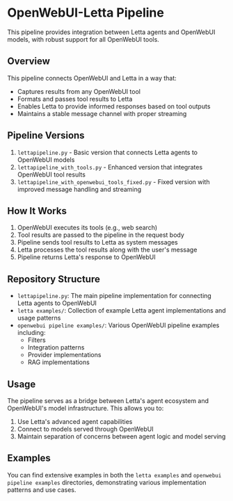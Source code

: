 # OpenWebUI-Letta Pipeline

This pipeline provides integration between Letta agents and OpenWebUI models, with robust support for all OpenWebUI tools.

## Overview

This pipeline connects OpenWebUI and Letta in a way that:
- Captures results from any OpenWebUI tool
- Formats and passes tool results to Letta
- Enables Letta to provide informed responses based on tool outputs
- Maintains a stable message channel with proper streaming

## Pipeline Versions

1. `lettapipeline.py` - Basic version that connects Letta agents to OpenWebUI models
2. `lettapipeline_with_tools.py` - Enhanced version that integrates OpenWebUI tool results
3. `lettapipeline_with_openwebui_tools_fixed.py` - Fixed version with improved message handling and streaming

## How It Works

1. OpenWebUI executes its tools (e.g., web search)
2. Tool results are passed to the pipeline in the request body
3. Pipeline sends tool results to Letta as system messages
4. Letta processes the tool results along with the user's message
5. Pipeline returns Letta's response to OpenWebUI

## Repository Structure

- `lettapipeline.py`: The main pipeline implementation for connecting Letta agents to OpenWebUI
- `letta examples/`: Collection of example Letta agent implementations and usage patterns
- `openwebui pipeline examples/`: Various OpenWebUI pipeline examples including:
  - Filters
  - Integration patterns
  - Provider implementations
  - RAG implementations

## Usage

The pipeline serves as a bridge between Letta's agent ecosystem and OpenWebUI's model infrastructure. This allows you to:
1. Use Letta's advanced agent capabilities
2. Connect to models served through OpenWebUI
3. Maintain separation of concerns between agent logic and model serving

## Examples

You can find extensive examples in both the `letta examples` and `openwebui pipeline examples` directories, demonstrating various implementation patterns and use cases.